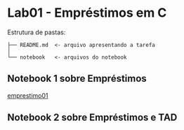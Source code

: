 # Lab01 - Empréstimos em C
Estrutura de pastas:<br/>
```
├── README.md  <- arquivo apresentando a tarefa 
│
└── notebook   <- arquivos do notebook
```


## Notebook 1 sobre Empréstimos
[emprestimo01](https://github.com/PedroCeccon/MC322-A_1s_2022/blob/main/lab01/notebook/emprestimo01.ipynb)

## Notebook 2 sobre Empréstimos e TAD

